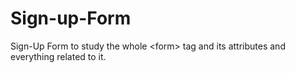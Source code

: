 # Sign-up-Form
Sign-Up Form to study the whole &lt;form> tag  and its attributes and everything related to it.
